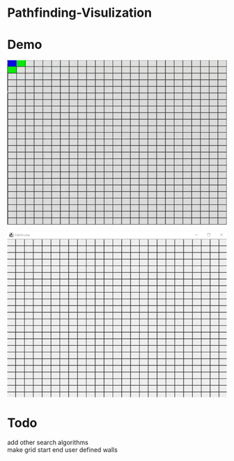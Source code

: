 # Pathfinding-Visulization

# Demo
![Pathfinding-Visulization](demo/demo.gif)

![Pathfinding-Visulization](demo/demo2.gif)

# Todo 
add other search algorithms  
make grid
start
end 
user defined walls
